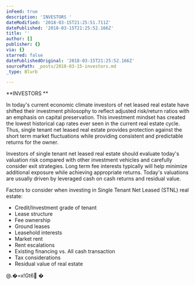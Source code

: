 ```yaml
---
inFeed: true
description: 'INVESTORS '
dateModified: '2018-03-15T21:25:51.711Z'
datePublished: '2018-03-15T21:25:52.166Z'
title: ''
author: []
publisher: {}
via: {}
starred: false
datePublishedOriginal: '2018-03-15T21:25:52.166Z'
sourcePath: _posts/2018-03-15-investors.md
_type: Blurb

---
```

**INVESTORS **

In today's current economic climate investors of net leased
real estate have shifted their investment philosophy to reflect adjusted
risk/return ratios with an emphasis on capital preservation. This investment
mindset has created the lowest historical cap rates ever seen in the current
real estate cycle. Thus, single tenant net leased real estate provides
protection against the short term market fluctuations while providing
consistent and predictable returns for the owner. 

Investors of single tenant net leased real estate should
evaluate today's valuation risk compared with other investment vehicles and
carefully consider exit strategies. Long term fee interests typically will help
minimize additional exposure while achieving appropriate returns. Today's
valuations are usually driven by leveraged cash on cash returns and residual
value.

Factors to consider when investing in Single Tenant Net
Leased (STNL) real estate:

* Credit/Investment
grade of tenant
* Lease
structure
* Fee
ownership
* Ground
leases
* Leasehold
interests
* Market
rent
* Rent
escalations
* Existing
financing vs. All cash transaction
* Tax
considerations
* Residual
value of real estate

@.�=x!Gt6
�